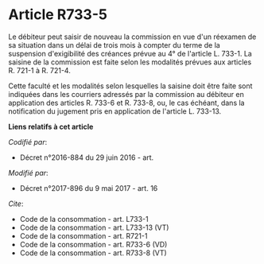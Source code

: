 # Article R733-5

Le débiteur peut saisir de nouveau la commission en vue d'un réexamen de sa situation dans un délai de trois mois à compter
du terme de la suspension d'exigibilité des créances prévue au 4° de l'article L. 733-1. La saisine de la commission est
faite selon les modalités prévues aux articles R. 721-1 à R. 721-4. 

Cette faculté et les modalités selon lesquelles la saisine doit être faite sont indiquées dans les courriers adressés par la
commission au débiteur en application des articles R. 733-6 et R. 733-8, ou, le cas échéant, dans la notification du jugement
pris en application de l'article L. 733-13.

**Liens relatifs à cet article**

_Codifié par_:

  - Décret n°2016-884 du 29 juin 2016 - art.

_Modifié par_:

  - Décret n°2017-896 du 9 mai 2017 - art. 16

_Cite_:

  - Code de la consommation - art. L733-1
  - Code de la consommation - art. L733-13 (VT)
  - Code de la consommation - art. R721-1
  - Code de la consommation - art. R733-6 (VD)
  - Code de la consommation - art. R733-8 (VT)
